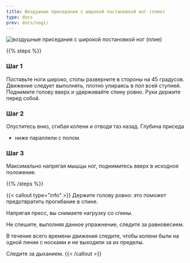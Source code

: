```yaml
---
title: Воздушные приседания с широкой постановкой ног (плие)
type: docs
prev: docs/nogi/
---
```

![воздушные приседания с широкой постановкой ног (плие)](https://github.com/user-attachments/assets/9d663ef8-c21d-4a20-a2b5-9922c7244bd8)

{{% steps %}}

### Шаг 1
Поставьте ноги широко, стопы разверните в стороны на 45 градусов. Движение следует выполнять, плотно упираясь в пол всей ступней. Поднимите голову вверх и удерживайте спину ровно.
Руки держите перед собой.

### Шаг 2
Опуститесь вниз, сгибая колени и отводя таз назад. Глубина приседа
- ниже параллели с полом.

### Шаг 3
Максимально напрягая мышцы ног, поднимитесь вверх в исходное положение.

{{% /steps %}}

{{< callout type="info" >}}
Держите голову ровно: это поможет предотвратить прогибание в спине.

﻿﻿Напрягая пресс, вы снимаете нагрузку со спины.
  
﻿﻿Не спешите, выполняя данное упражнение, следите за равновесием.
  
﻿﻿В течение всего времени движения следите, чтобы колени были на одной линии с носками и не выходили за их пределы.
  
﻿﻿Следите за дыханием.
{{< /callout >}}
